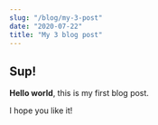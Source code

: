 ```yaml
---
slug: "/blog/my-3-post"
date: "2020-07-22"
title: "My 3 blog post"
---
```


## Sup!

**Hello world**, this is my first blog post.

I hope you like it!
